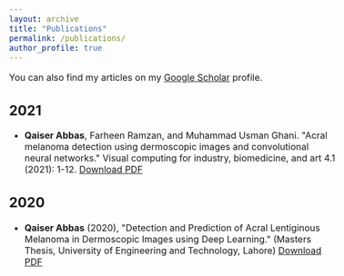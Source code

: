 ```yaml
---
layout: archive
title: "Publications"
permalink: /publications/
author_profile: true
---
```


<style type="text/css">
  body{
  font-size: 12pt;
}
</style>

You can also find my articles on my [Google Scholar](https://scholar.google.com/citations?user=oAWfLsoAAAAJ&hl=en&oi=sra) profile.

2021
------
* **Qaiser Abbas**, Farheen Ramzan, and Muhammad Usman Ghani. "Acral melanoma detection using dermoscopic images and convolutional neural networks." Visual computing for industry, biomedicine, and art 4.1 (2021): 1-12.     [Download PDF](https://link.springer.com/content/pdf/10.1186/s42492-021-00091-z.pdf)

2020
------
* **Qaiser Abbas** (2020), "Detection and Prediction of Acral Lentiginous Melanoma in Dermoscopic Images using Deep Learning." (Masters Thesis, University of Engineering and Technology, Lahore)  [ Download PDF](https://qaixerabbas.github.io/files/MS_Thesis.pdf)
